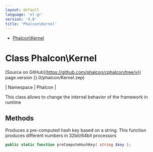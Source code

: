 ```yaml
---
layout: default
language: 'el-gr'
version: '4.0'
title: 'Phalcon\Kernel'
---
```


* [Phalcon\Kernel](#kernel)

<h1 id="kernel">Class Phalcon\Kernel</h1>

[Source on GitHub](https://github.com/phalcon/cphalcon/tree/v{{ page.version }}.0/phalcon/Kernel.zep)

| Namespace | Phalcon |

This class allows to change the internal behavior of the framework in runtime

## Methods

Produces a pre-computed hash key based on a string. This function produces different numbers in 32bit/64bit processors

```php
public static function preComputeHashKey( string $key );
```